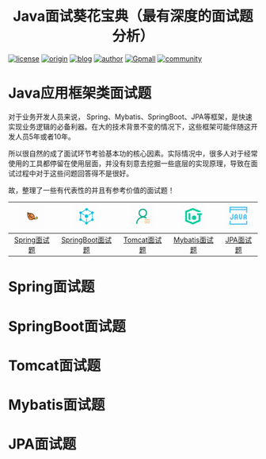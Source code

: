 <center><h1>Java面试葵花宝典（最有深度的面试题分析）</h1></center>

[![license](https://img.shields.io/hexpm/l/plug.svg?style=flat-square)](https://github.com/2227324689/ToBeBetter/blob/master/LICENSE) [![origin](https://img.shields.io/badge/origin-%E5%92%95%E6%B3%A1%E5%AD%A6%E9%99%A2-yellowgreen.svg?style=flat-square)](https://www.gupaoedu.com) [![blog](https://img.shields.io/badge/blog-%E5%8D%9A%E5%AE%A2-orange.svg?style=flat-square)](https://istio.tech) [![author](https://img.shields.io/badge/author-Mic-blue.svg?style=flat-square)](#) [![Gpmall](https://img.shields.io/badge/linked-gpmall-red.svg?style=flat-square)](#) [![community](https://img.shields.io/badge/community-%E6%8A%80%E6%9C%AF%E7%A4%BE%E5%8C%BA-lightgrey.svg?style=flat-square)](https://gper.club)

# Java应用框架类面试题

对于业务开发人员来说， Spring、Mybatis、SpringBoot、JPA等框架，是快速实现业务逻辑的必备利器。在大的技术背景不变的情况下，这些框架可能伴随这开发人员5年或者10年。

所以很自然的成了面试环节考验基本功的核心因素。实际情况中，很多人对于经常使用的工具都停留在使用层面，并没有刻意去挖掘一些底层的实现原理，导致在面试过程中对于这些问题回答得不是很好。

故，整理了一些有代表性的并且有参考价值的面试题！ 

| ![1566456174367](README.assets/1566456174367.png) | ![1566383600147](../README.assets/1566383600147.png) | ![1566383632180](../README.assets/1566383632180.png) | ![1566383677895](../README.assets/1566383677895.png) | ![1566383711068](../README.assets/1566383711068.png) |
| :-----------------------------------------------: | :--------------------------------------------------: | :--------------------------------------------------: | :--------------------------------------------------: | :--------------------------------------------------: |
|           [Spring面试题](#Spring面试题)           |        [SpringBoot面试题](#SpringBoot面试题)         |            [Tomcat面试题](#Tomcat面试题)             |           [Mybatis面试题](#Mybatis面试题)            |               [JPA面试题](#JPA面试题)                |





# Spring面试题





# SpringBoot面试题





# Tomcat面试题





# Mybatis面试题





# JPA面试题



































